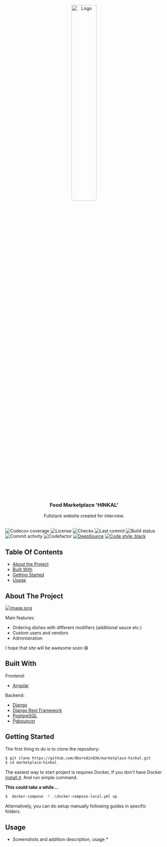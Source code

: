 <p align="center">
  <img src="https://i.postimg.cc/wMHtRZft/image-removebg-preview-1.png" alt="Logo" width="40%"/>
</p>
  <h3 align="center">Food Marketplace 'HINKAL'</h3>
  <p align="center">
    Fullstack website created for interview.
    <br/>
    <br/>
  </p>
</p>

<a><img src="https://img.shields.io/codecov/c/github/dborodin836/marketplace-hinkal" alt="Codecov coverage"></a>
<img src="https://img.shields.io/github/license/dborodin836/marketplace-hinkal" alt="License">
<img src="https://img.shields.io/github/checks-status/dborodin836/marketplace-hinkal/develop" alt="Checks">
<img src="https://img.shields.io/github/last-commit/dborodin836/marketplace-hinkal" alt="Last commit">
<img src="https://img.shields.io/github/workflow/status/dborodin836/marketplace-hinkal/Python" alt="Build status">
<img src="https://img.shields.io/github/commit-activity/m/dborodin836/marketplace-hinkal" alt="Commit activity">
<img src="https://www.codefactor.io/repository/github/dborodin836/marketplace-hinkal/badge" alt="Codefactor">
[![DeepSource](https://deepsource.io/gh/dborodin836/marketplace-hinkal.svg/?label=active+issues&token=IHInroIWzClOi9afsigBuueu)](https://deepsource.io/gh/dborodin836/marketplace-hinkal/?ref=repository-badge)
[![Code style: black](https://img.shields.io/badge/code%20style-black-000000.svg)](https://github.com/psf/black)

## Table Of Contents

- [About the Project](#about-the-project)
- [Built With](#built-with)
- [Getting Started](#getting-started)
- [Usage](#usage)

## About The Project

[![image.png](https://i.postimg.cc/PqzS6R0H/image.png)](https://postimg.cc/06jGjc8X)

Main features:

- Ordering dishes with different modifiers (additional sauce etc.)
- Custom users and vendors
- Administration

I hope that site will be awesome soon :smile:

## Built With

Frontend:

- [Angular](https://angular.io)

Backend:

- [Django](https://www.djangoproject.com)
- [Django Rest Framework](https://www.django-rest-framework.org)
- [PostgreSQL](https://www.postgresql.org)
- [Pgbouncer](https://www.pgbouncer.org)

## Getting Started

The first thing to do is to clone the repository:

```sh
$ git clone https://github.com/dborodin836/marketplace-hinkal.git
$ cd marketplace-hinkal
```

The easiest way to start project is requires Docker,
If you don't have Docker [install it](https://docs.docker.com/get-docker/).
And run simple command.

**This could take a while...**

```sh
$  docker-compose -f .\docker-compose-local.yml up
```

Alternatively, you can do setup manually following guides in specific folders.

## Usage

- Screenshots and addition description, usage \*
